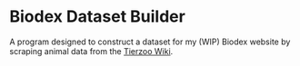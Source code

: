# Biodex Dataset Builder

A program designed to construct a dataset for my (WIP) Biodex website by scraping animal data from the [Tierzoo Wiki](https://tier-zoo.fandom.com/).
